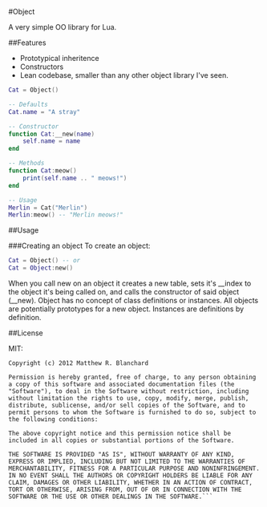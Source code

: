 #Object

A very simple OO library for Lua.

##Features

* Prototypical inheritence
* Constructors
* Lean codebase, smaller than any other object library I've seen.

```lua
Cat = Object()

-- Defaults
Cat.name = "A stray"

-- Constructor
function Cat:__new(name)
	self.name = name
end

-- Methods
function Cat:meow()
	print(self.name .. " meows!")
end

-- Usage
Merlin = Cat("Merlin")
Merlin:meow() -- "Merlin meows!"
```

##Usage

###Creating an object
To create an object:

```lua
Cat = Object() -- or
Cat = Object:new()
```
When you call new on an object it creates a new table, sets it's __index to the object it's being called on, and calls the constructor of said object (__new). Object has no concept of class definitions or instances. All objects are potentially prototypes for a new object. Instances are definitions by definition.


##License

MIT:

```
Copyright (c) 2012 Matthew R. Blanchard

Permission is hereby granted, free of charge, to any person obtaining a copy of this software and associated documentation files (the "Software"), to deal in the Software without restriction, including without limitation the rights to use, copy, modify, merge, publish, distribute, sublicense, and/or sell copies of the Software, and to permit persons to whom the Software is furnished to do so, subject to the following conditions:

The above copyright notice and this permission notice shall be included in all copies or substantial portions of the Software.

THE SOFTWARE IS PROVIDED "AS IS", WITHOUT WARRANTY OF ANY KIND, EXPRESS OR IMPLIED, INCLUDING BUT NOT LIMITED TO THE WARRANTIES OF MERCHANTABILITY, FITNESS FOR A PARTICULAR PURPOSE AND NONINFRINGEMENT. IN NO EVENT SHALL THE AUTHORS OR COPYRIGHT HOLDERS BE LIABLE FOR ANY CLAIM, DAMAGES OR OTHER LIABILITY, WHETHER IN AN ACTION OF CONTRACT, TORT OR OTHERWISE, ARISING FROM, OUT OF OR IN CONNECTION WITH THE SOFTWARE OR THE USE OR OTHER DEALINGS IN THE SOFTWARE.```